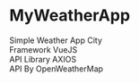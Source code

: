 # MyWeatherApp
Simple Weather App City<br>
Framework VueJS<br>
API Library AXIOS<br>
API By OpenWeatherMap
